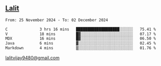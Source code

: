 ## [Lalit](https://lalit.sh)

<!--START_SECTION:waka-->

```txt
From: 25 November 2024 - To: 02 December 2024

C              3 hrs 16 mins   ███████████████████░░░░░░   75.41 %
V              18 mins         █▓░░░░░░░░░░░░░░░░░░░░░░░   07.17 %
MDX            16 mins         █▓░░░░░░░░░░░░░░░░░░░░░░░   06.50 %
Java           6 mins          ▓░░░░░░░░░░░░░░░░░░░░░░░░   02.45 %
Markdown       4 mins          ▒░░░░░░░░░░░░░░░░░░░░░░░░   01.76 %
```

<!--END_SECTION:waka-->

lalitvijay9480@gmail.com

